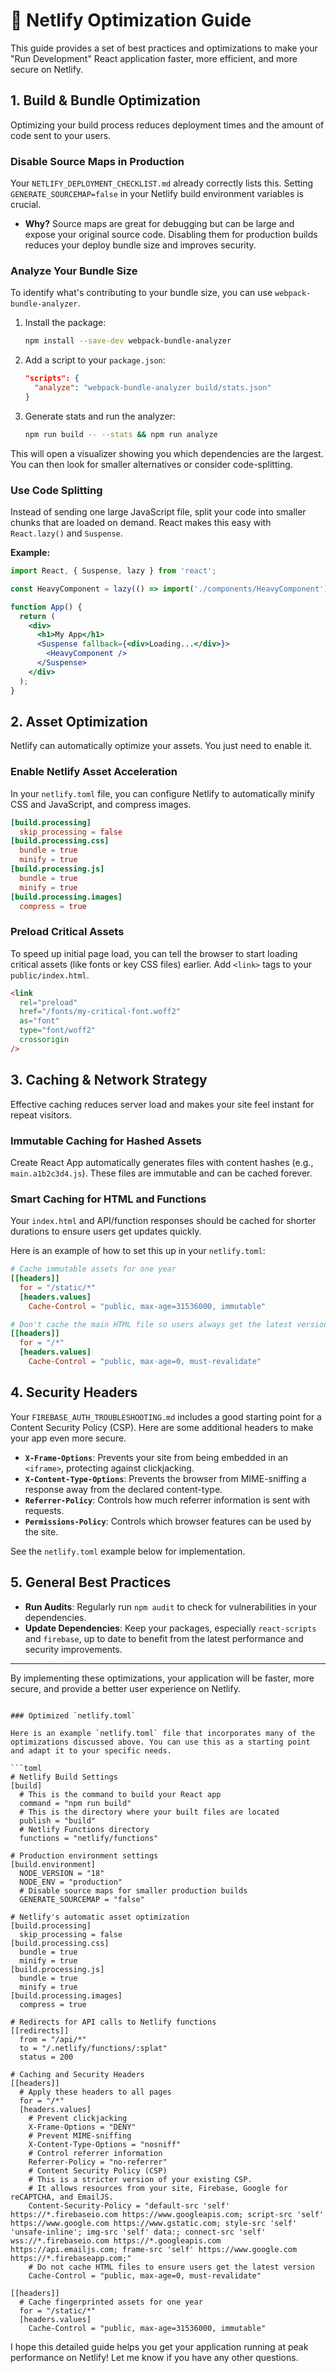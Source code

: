 # 🚀 Netlify Optimization Guide

This guide provides a set of best practices and optimizations to make your "Run Development" React application faster, more efficient, and more secure on Netlify.

## 1. Build & Bundle Optimization

Optimizing your build process reduces deployment times and the amount of code sent to your users.

### Disable Source Maps in Production

Your `NETLIFY_DEPLOYMENT_CHECKLIST.md` already correctly lists this. Setting `GENERATE_SOURCEMAP=false` in your Netlify build environment variables is crucial.

*   **Why?** Source maps are great for debugging but can be large and expose your original source code. Disabling them for production builds reduces your deploy bundle size and improves security.

### Analyze Your Bundle Size

To identify what's contributing to your bundle size, you can use `webpack-bundle-analyzer`.

1.  Install the package:
    ```bash
    npm install --save-dev webpack-bundle-analyzer
    ```

2.  Add a script to your `package.json`:
    ```json
    "scripts": {
      "analyze": "webpack-bundle-analyzer build/stats.json"
    }
    ```

3.  Generate stats and run the analyzer:
    ```bash
    npm run build -- --stats && npm run analyze
    ```

This will open a visualizer showing you which dependencies are the largest. You can then look for smaller alternatives or consider code-splitting.

### Use Code Splitting

Instead of sending one large JavaScript file, split your code into smaller chunks that are loaded on demand. React makes this easy with `React.lazy()` and `Suspense`.

**Example:**

```jsx
import React, { Suspense, lazy } from 'react';

const HeavyComponent = lazy(() => import('./components/HeavyComponent'));

function App() {
  return (
    <div>
      <h1>My App</h1>
      <Suspense fallback={<div>Loading...</div>}>
        <HeavyComponent />
      </Suspense>
    </div>
  );
}
```

## 2. Asset Optimization

Netlify can automatically optimize your assets. You just need to enable it.

### Enable Netlify Asset Acceleration

In your `netlify.toml` file, you can configure Netlify to automatically minify CSS and JavaScript, and compress images.

```toml
[build.processing]
  skip_processing = false
[build.processing.css]
  bundle = true
  minify = true
[build.processing.js]
  bundle = true
  minify = true
[build.processing.images]
  compress = true
```

### Preload Critical Assets

To speed up initial page load, you can tell the browser to start loading critical assets (like fonts or key CSS files) earlier. Add `<link>` tags to your `public/index.html`.

```html
<link
  rel="preload"
  href="/fonts/my-critical-font.woff2"
  as="font"
  type="font/woff2"
  crossorigin
/>
```

## 3. Caching & Network Strategy

Effective caching reduces server load and makes your site feel instant for repeat visitors.

### Immutable Caching for Hashed Assets

Create React App automatically generates files with content hashes (e.g., `main.a1b2c3d4.js`). These files are immutable and can be cached forever.

### Smart Caching for HTML and Functions

Your `index.html` and API/function responses should be cached for shorter durations to ensure users get updates quickly.

Here is an example of how to set this up in your `netlify.toml`:

```toml
# Cache immutable assets for one year
[[headers]]
  for = "/static/*"
  [headers.values]
    Cache-Control = "public, max-age=31536000, immutable"

# Don't cache the main HTML file so users always get the latest version
[[headers]]
  for = "/*"
  [headers.values]
    Cache-Control = "public, max-age=0, must-revalidate"
```

## 4. Security Headers

Your `FIREBASE_AUTH_TROUBLESHOOTING.md` includes a good starting point for a Content Security Policy (CSP). Here are some additional headers to make your app even more secure.

*   **`X-Frame-Options`**: Prevents your site from being embedded in an `<iframe>`, protecting against clickjacking.
*   **`X-Content-Type-Options`**: Prevents the browser from MIME-sniffing a response away from the declared content-type.
*   **`Referrer-Policy`**: Controls how much referrer information is sent with requests.
*   **`Permissions-Policy`**: Controls which browser features can be used by the site.

See the `netlify.toml` example below for implementation.

## 5. General Best Practices

*   **Run Audits**: Regularly run `npm audit` to check for vulnerabilities in your dependencies.
*   **Update Dependencies**: Keep your packages, especially `react-scripts` and `firebase`, up to date to benefit from the latest performance and security improvements.

---

By implementing these optimizations, your application will be faster, more secure, and provide a better user experience on Netlify.

```

### Optimized `netlify.toml`

Here is an example `netlify.toml` file that incorporates many of the optimizations discussed above. You can use this as a starting point and adapt it to your specific needs.

```toml
# Netlify Build Settings
[build]
  # This is the command to build your React app
  command = "npm run build"
  # This is the directory where your built files are located
  publish = "build"
  # Netlify Functions directory
  functions = "netlify/functions"

# Production environment settings
[build.environment]
  NODE_VERSION = "18"
  NODE_ENV = "production"
  # Disable source maps for smaller production builds
  GENERATE_SOURCEMAP = "false"

# Netlify's automatic asset optimization
[build.processing]
  skip_processing = false
[build.processing.css]
  bundle = true
  minify = true
[build.processing.js]
  bundle = true
  minify = true
[build.processing.images]
  compress = true

# Redirects for API calls to Netlify functions
[[redirects]]
  from = "/api/*"
  to = "/.netlify/functions/:splat"
  status = 200

# Caching and Security Headers
[[headers]]
  # Apply these headers to all pages
  for = "/*"
  [headers.values]
    # Prevent clickjacking
    X-Frame-Options = "DENY"
    # Prevent MIME-sniffing
    X-Content-Type-Options = "nosniff"
    # Control referrer information
    Referrer-Policy = "no-referrer"
    # Content Security Policy (CSP)
    # This is a stricter version of your existing CSP.
    # It allows resources from your site, Firebase, Google for reCAPTCHA, and EmailJS.
    Content-Security-Policy = "default-src 'self' https://*.firebaseio.com https://www.googleapis.com; script-src 'self' https://www.google.com https://www.gstatic.com; style-src 'self' 'unsafe-inline'; img-src 'self' data:; connect-src 'self' wss://*.firebaseio.com https://*.googleapis.com https://api.emailjs.com; frame-src 'self' https://www.google.com https://*.firebaseapp.com;"
    # Do not cache HTML files to ensure users get the latest version
    Cache-Control = "public, max-age=0, must-revalidate"

[[headers]]
  # Cache fingerprinted assets for one year
  for = "/static/*"
  [headers.values]
    Cache-Control = "public, max-age=31536000, immutable"
```

I hope this detailed guide helps you get your application running at peak performance on Netlify! Let me know if you have any other questions.

<!--
[PROMPT_SUGGESTION]What is the purpose of the `bn.js` library and are there any obvious issues in the provided versions?[/PROMPT_SUGGESTION]
[PROMPT_SUGGESTION]How can I set up A/B testing on Netlify using Edge Functions?[/PROMPT_SUGGESTION]
-->
